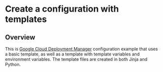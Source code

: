 # Create a configuration with templates

## Overview

This is [Google Cloud Deployment Manager](https://cloud.google.com/deployment-manager/docs/configuration/templates/create-basic-template)
configuration example that uses a basic template, as well as a template with
template variables and environment variables. The template files are created in
both Jinja and Python.
